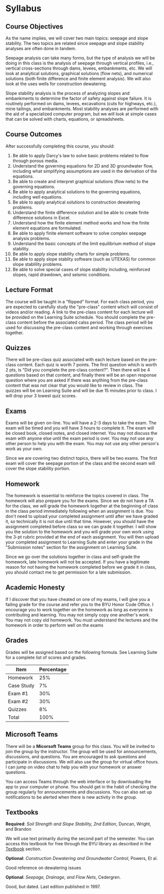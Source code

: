 # Syllabus

## Course Objectives

As the name implies, we will cover two main topics: seepage and slope stability. The two topics are related since seepage and slope stability analyses are often done in tandem.

Seepage analysis can take many forms, but the type of analysis we will be doing in this class is the analysis of seepage through vertical profiles, i.e., vertical cross-sections through dams, levees, embankments, etc. We will look at analytical solutions, graphical solutions (flow nets), and numerical solutions (both finite difference and finite element analysis). We will also look at the uses wells for construction dewatering.

Slope stability analysis is the process of analyzing slopes and embankments to determine the factor of safety against slope failure. It is routinely performed on dams, levees, excavations (cuts for highways, etc.), mine tailings, and embankments. Most stability analyses are performed with the aid of a specialized computer program, but we will look at simple cases that can be solved with charts, equations, or spreadsheets.

## Course Outcomes

After successfully completing this course, you should:

1. Be able to apply Darcy's law to solve basic problems related to flow through porous media.
2. Understand the governing equations for 2D and 3D groundwater flow, including what simplifying assumptions are used 
   in the derivation of the equations.
3. Be able to create and interpret graphical solutions (flow nets) to the governing equations.
4. Be able to apply analytical solutions to the governing equations, including well equations.
5. Be able to apply analytical solutions to construction dewatering problems.
6. Understand the finite difference solution and be able to create finite difference solutions in Excel.
7. Understand how the finite element method works and how the finite element equations are formulated.
8. Be able to apply finite element software to solve complex seepage analysis problems.
9. Understand the basic concepts of the limit equilibrium method of slope stability.
10. Be able to apply slope stability charts for simple problems.
11. Be able to apply slope stablity software (such as UTEXAS) for common slope stablility problems.
12. Be able to solve special cases of slope stability including, reinforced slopes, rapid drawdown, and seismic 
    conditions.

## Lecture Format

The course will be taught in a "flipped" format. For each class period, you are expected to carefully study the "pre-class" content which will consist of videos and/or reading. A link to the pre-class content for each lecture will be provided on the Learning Suite schedule. You should complete the pre-class content before the associated calss period. The class period will be used for discussing the pre-class content and working through exercises together. 

## Quizzes

There will be pre-class quiz associated with each lecture based on the pre-class content. Each quiz is worth 7 
points. The first question which is worth 2 pts, is "Did you complete the pre-class content?". Then there will be 4 
questions based on that content, and finally there will be an open response question where you are asked if there 
was anything from the pre-class content that was not clear that you would like to review in class. The quizzes will 
be on Learning Suite and will be due 15 minutes prior to class. I will drop your 3 lowest quiz scores.

## Exams

Exams will be given on-line. You will have a 2-3 days to take the exam. The exam will be timed and you will have 3 hours to complete it. The exam will be closed book, closed notes, and closed internet. You may not discuss the exam with anyone else until the exam period is over. You may not use any other person to help you with the exam. You may not use any other person's work as your own.

Since we are covering two distinct topics, there will be two exams. The first exam will cover the seepage portion of the class and the second exam will cover the slope stability portion.

## Homework

The homework is essential to reinforce the topics covered in class. The homework will also prepare you for the exams. Since we do not have a TA for the class, we will grade the homework together at the beginning of class in the class 
period immediately following when an assignment is due. You don't need to upload your completed assignment until after we have graded it, so technically it is not due until that time. However, you should have the assignment completed before class so we can grade it together. I will show you the solution to the homework and you will grade your own work using the 
3-pt rubric provided at the end of each assignment. You will then upload your completed assignment to Learning Suite 
and enter your grade in the "Submission notes" section for the assignment on Learning Suite. 

Since we go over the solutions together in class and self-grade the homework, late homework will not be accepted. If 
you have a legitimate reason for not having the homework completed before we grade it in class, you should contact 
me to get permission for a late submission.

## Academic Honesty

If I discover that you have cheated on one of my exams, I will give you a failing grade for the course and refer you to the BYU Honor Code Office.
I encourage you to work together on the homework as long as everyone is contributing and learning. You may not simply copy one another's work. You may not copy old homework. You must understand the lectures and the homework in order to perform well on the exams

## Grades

Grades will be assigned based on the following formula. See Learning Suite for a complete list of scores and grades.

| Item | Percentage |
|------|------------|
| Homework | 25% |
| Case Study | 7% |
| Exam #1 | 30% |
| Exam #2 | 30% |
| Quizzes | 8% |
| Total | 100% |

## Microsoft Teams

There will be a **Micorsoft Teams** group for this class. You will be invited to join the group by the instructor. The group will be used for announcements, discussions, and questions. You are encouraged to ask questions and participate in discussions. We will also use the group for virtual office hours. I can jump on video chat to help you with your homework or answer questions.

You can access Teams through the web interface or by downloading the app to your computer or phone. You should get in the habit of checking the group regularly for announcements and discussions. You can also set up notifications to be alerted when there is new activity in the group.

## Textbooks

**Required**: _Soil Strength and Slope Stability, 2nd Edition_, Duncan, Wright, and Brandon

We will use text primarily during the second part of the semester. You can access this textbook for free through the BYU library as described in the [Textbook](./textbook.md) section.

**Optional**: _Construction Dewatering and Groundwater Control_, Powers, Et al.

Good reference on dewatering issues

**Optional**: _Seepage, Drainage, and Flow Nets_, Cedergren.

Good, but dated. Last edition published in 1997.